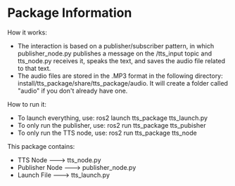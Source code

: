 # Package Information

How it works:
  - The interaction is based on a publisher/subscriber pattern, in which publisher_node.py publishes a message on the /tts_input topic and tts_node.py receives it, speaks the text, and saves the audio file related to that text.
  - The audio files are stored in the .MP3 format in the following directory: install/tts_package/share/tts_package/audio. It will create a folder called "audio" if you don't already have one.

How to run it:
  - To launch everything, use: ros2 launch tts_package tts_launch.py
  - To only run the publisher, use: ros2 run tts_package tts_pubisher
  - To only run the TTS node, use: ros2 run tts_package tts_node

This package contains:
  - TTS Node ---> tts_node.py
  - Publisher Node ---> publisher_node.py
  - Launch File ---> tts_launch.py
